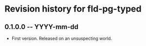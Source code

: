 # Revision history for fld-pg-typed

## 0.1.0.0 -- YYYY-mm-dd

* First version. Released on an unsuspecting world.
